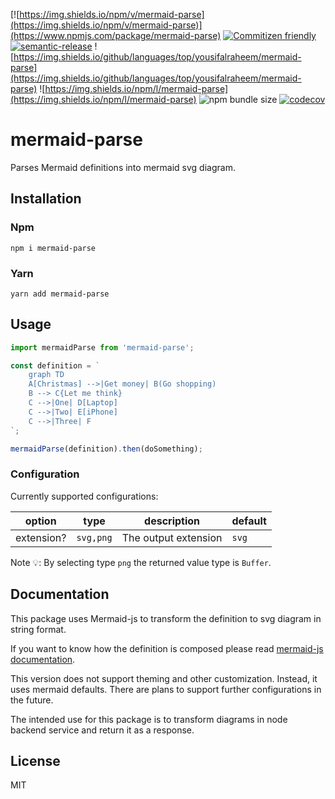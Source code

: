 [![https://img.shields.io/npm/v/mermaid-parse](https://img.shields.io/npm/v/mermaid-parse)](https://www.npmjs.com/package/mermaid-parse)
[![Commitizen friendly](https://img.shields.io/badge/commitizen-friendly-brightgreen.svg)](http://commitizen.github.io/cz-cli/)
[![semantic-release](https://img.shields.io/badge/%20%20%F0%9F%93%A6%F0%9F%9A%80-semantic--release-e10079.svg)](https://github.com/semantic-release/semantic-release)
![https://img.shields.io/github/languages/top/yousifalraheem/mermaid-parse](https://img.shields.io/github/languages/top/yousifalraheem/mermaid-parse)
![https://img.shields.io/npm/l/mermaid-parse](https://img.shields.io/npm/l/mermaid-parse)
![npm bundle size](https://img.shields.io/bundlephobia/minzip/mermaid-parse)
[![codecov](https://codecov.io/gh/yousifalraheem/mermaid-parse/branch/main/graph/badge.svg)](https://codecov.io/gh/yousifalraheem/mermaid-parse)

# mermaid-parse

Parses Mermaid definitions into mermaid svg diagram.

## Installation

### Npm

```shell
npm i mermaid-parse
```

### Yarn

```shell
yarn add mermaid-parse
```

## Usage

```js
import mermaidParse from 'mermaid-parse';

const definition = `
    graph TD
    A[Christmas] -->|Get money| B(Go shopping)
    B --> C{Let me think}
    C -->|One| D[Laptop]
    C -->|Two| E[iPhone]
    C -->|Three| F
`;

mermaidParse(definition).then(doSomething);
```

### Configuration

Currently supported configurations:

| option     | type      | description          | default |
|------------|-----------|----------------------|---------|
| extension? | `svg,png` | The output extension | `svg`   |

Note 💡: By selecting type `png` the returned value type is `Buffer`.

## Documentation

This package uses Mermaid-js to transform the definition to svg diagram in string format.

If you want to know how the definition is composed please
read [mermaid-js documentation](https://mermaid-js.github.io/mermaid/#/).

This version does not support theming and other customization. Instead, it uses mermaid defaults. There are plans to
support further configurations in the future.

The intended use for this package is to transform diagrams in node backend service and return it as a response.

## License

MIT
<!-- github-only-end -->

